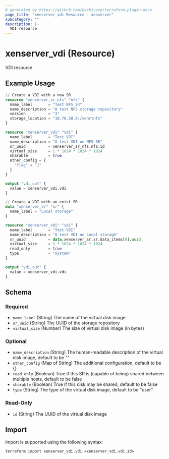 ```yaml
---
# generated by https://github.com/hashicorp/terraform-plugin-docs
page_title: "xenserver_vdi Resource - xenserver"
subcategory: ""
description: |-
  VDI resource
---
```


# xenserver_vdi (Resource)

VDI resource

## Example Usage

```terraform
// Create a VDI with a new SR
resource "xenserver_sr_nfs" "nfs" {
  name_label       = "Test NFS SR"
  name_description = "A test NFS storage repository"
  version          = "3"
  storage_location = "10.70.58.9:/xenrtnfs"
}

resource "xenserver_vdi" "vdi" {
  name_label       = "Test VDI"
  name_description = "A test VDI on NFS SR"
  sr_uuid          = xenserver_sr_nfs.nfs.id
  virtual_size     = 1 * 1024 * 1024 * 1024
  sharable         = true
  other_config = {
    "flag" = "1"
  }
}

output "vdi_out" {
  value = xenserver_vdi.vdi
}

// Create a VDI with an exist SR
data "xenserver_sr" "sr" {
  name_label = "Local storage"
}

resource "xenserver_vdi" "vdi" {
  name_label       = "Test VDI"
  name_description = "A test VDI on Local storage"
  sr_uuid          = data.xenserver_sr.sr.data_items[0].uuid
  virtual_size     = 1 * 1024 * 1024 * 1024
  read_only        = true
  type             = "system"
}

output "vdi_out" {
  value = xenserver_vdi.vdi
}
```

<!-- schema generated by tfplugindocs -->
## Schema

### Required

- `name_label` (String) The name of the virtual disk image
- `sr_uuid` (String) The UUID of the storage repository
- `virtual_size` (Number) The size of virtual disk image (in bytes)

### Optional

- `name_description` (String) The human-readable description of the virtual disk image, default to be ""
- `other_config` (Map of String) The additional configuration, default to be {}
- `read_only` (Boolean) True if this SR is (capable of being) shared between multiple hosts, default to be false
- `sharable` (Boolean) True if this disk may be shared, default to be false
- `type` (String) The type of the virtual disk image, default to be "user"

### Read-Only

- `id` (String) The UUID of the virtual disk image

## Import

Import is supported using the following syntax:

```shell
terraform import xenserver_vdi.vdi <xenserver_vdi.vdi.id>
```
